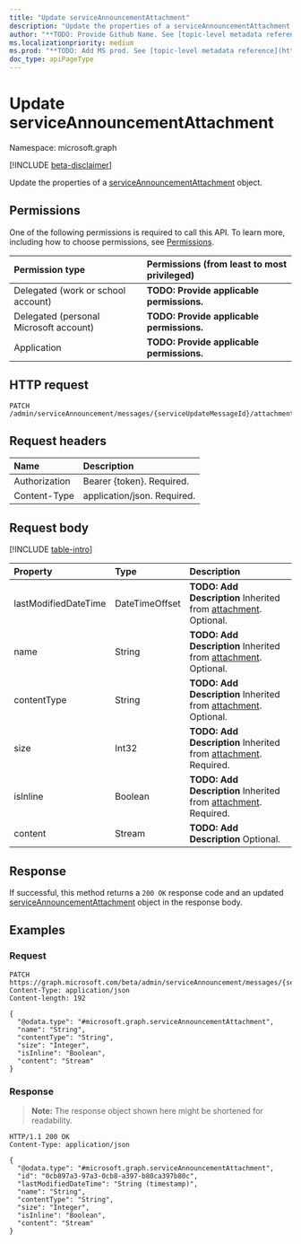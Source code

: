 ```yaml
---
title: "Update serviceAnnouncementAttachment"
description: "Update the properties of a serviceAnnouncementAttachment object."
author: "**TODO: Provide Github Name. See [topic-level metadata reference](https://msgo.azurewebsites.net/add/document/guidelines/metadata.html#topic-level-metadata)**"
ms.localizationpriority: medium
ms.prod: "**TODO: Add MS prod. See [topic-level metadata reference](https://msgo.azurewebsites.net/add/document/guidelines/metadata.html#topic-level-metadata)**"
doc_type: apiPageType
---
```


# Update serviceAnnouncementAttachment
Namespace: microsoft.graph

[!INCLUDE [beta-disclaimer](../../includes/beta-disclaimer.md)]

Update the properties of a [serviceAnnouncementAttachment](../resources/serviceannouncementattachment.md) object.

## Permissions
One of the following permissions is required to call this API. To learn more, including how to choose permissions, see [Permissions](/graph/permissions-reference).

|Permission type|Permissions (from least to most privileged)|
|:---|:---|
|Delegated (work or school account)|**TODO: Provide applicable permissions.**|
|Delegated (personal Microsoft account)|**TODO: Provide applicable permissions.**|
|Application|**TODO: Provide applicable permissions.**|

## HTTP request

<!-- {
  "blockType": "ignored"
}
-->
``` http
PATCH /admin/serviceAnnouncement/messages/{serviceUpdateMessageId}/attachments/{serviceAnnouncementAttachmentId}
```

## Request headers
|Name|Description|
|:---|:---|
|Authorization|Bearer {token}. Required.|
|Content-Type|application/json. Required.|

## Request body
[!INCLUDE [table-intro](../../includes/update-property-table-intro.md)]


|Property|Type|Description|
|:---|:---|:---|
|lastModifiedDateTime|DateTimeOffset|**TODO: Add Description** Inherited from [attachment](../resources/attachment.md). Optional.|
|name|String|**TODO: Add Description** Inherited from [attachment](../resources/attachment.md). Optional.|
|contentType|String|**TODO: Add Description** Inherited from [attachment](../resources/attachment.md). Optional.|
|size|Int32|**TODO: Add Description** Inherited from [attachment](../resources/attachment.md). Required.|
|isInline|Boolean|**TODO: Add Description** Inherited from [attachment](../resources/attachment.md). Required.|
|content|Stream|**TODO: Add Description** Optional.|



## Response

If successful, this method returns a `200 OK` response code and an updated [serviceAnnouncementAttachment](../resources/serviceannouncementattachment.md) object in the response body.

## Examples

### Request
<!-- {
  "blockType": "request",
  "name": "update_serviceannouncementattachment"
}
-->
``` http
PATCH https://graph.microsoft.com/beta/admin/serviceAnnouncement/messages/{serviceUpdateMessageId}/attachments/{serviceAnnouncementAttachmentId}
Content-Type: application/json
Content-length: 192

{
  "@odata.type": "#microsoft.graph.serviceAnnouncementAttachment",
  "name": "String",
  "contentType": "String",
  "size": "Integer",
  "isInline": "Boolean",
  "content": "Stream"
}
```


### Response
>**Note:** The response object shown here might be shortened for readability.
<!-- {
  "blockType": "response",
  "truncated": true
}
-->
``` http
HTTP/1.1 200 OK
Content-Type: application/json

{
  "@odata.type": "#microsoft.graph.serviceAnnouncementAttachment",
  "id": "0cb897a3-97a3-0cb8-a397-b80ca397b80c",
  "lastModifiedDateTime": "String (timestamp)",
  "name": "String",
  "contentType": "String",
  "size": "Integer",
  "isInline": "Boolean",
  "content": "Stream"
}
```

